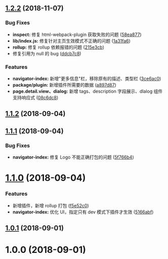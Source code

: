 <a name="1.2.2"></a>

## [1.2.2](https://github.com/longshihui/vue-cli-plugin-navigator/compare/v1.2.0...v1.2.2) (2018-11-07)

### Bug Fixes

-   **inspect:** 修复 html-webpack-plugin 获取失败的问题 ([58ea877](https://github.com/longshihui/vue-cli-plugin-navigator/commit/58ea877))
-   **lib/index.js:** 修复针对主页生效模式不正确的问题 ([1a31fa6](https://github.com/longshihui/vue-cli-plugin-navigator/commit/1a31fa6))
-   **rollup:** 修复 rollup 依赖报错的问题 ([215e3cb](https://github.com/longshihui/vue-cli-plugin-navigator/commit/215e3cb))
-   修复引用为 null 的 bug ([ddcb7c8](https://github.com/longshihui/vue-cli-plugin-navigator/commit/ddcb7c8))

### Features

-   **navigator-index:** 新增"更多信息"栏，移除原有的描述、类型栏 ([3ce6ac0](https://github.com/longshihui/vue-cli-plugin-navigator/commit/3ce6ac0))
-   **package/plugin:** 新增插件所需要的数据 ([a897d87](https://github.com/longshihui/vue-cli-plugin-navigator/commit/a897d87))
-   **page.detail.view、dialog:** 新增 tags、description 字段展示、dlalog 组件支持响应式 ([08c6dc8](https://github.com/longshihui/vue-cli-plugin-navigator/commit/08c6dc8))

<a name="1.1.2"></a>

## [1.1.2](https://github.com/longshihui/vue-cli-plugin-navigator/compare/v1.1.1...v1.1.2) (2018-09-04)

<a name="1.1.1"></a>

## [1.1.1](https://github.com/longshihui/vue-cli-plugin-navigator/compare/v1.1.0...v1.1.1) (2018-09-04)

### Bug Fixes

-   **navigator-index:** 修复 Logo 不能正确打包的问题 ([5f766b4](https://github.com/longshihui/vue-cli-plugin-navigator/commit/5f766b4))

<a name="1.1.0"></a>

# [1.1.0](https://github.com/longshihui/vue-cli-plugin-navigator/compare/v1.0.1...v1.1.0) (2018-09-04)

### Features

-   新增插件，新增 rollup 打包 ([f5e52c0](https://github.com/longshihui/vue-cli-plugin-navigator/commit/f5e52c0))
-   **navigator-index:** 优化 UI，指定只有 dev 模式下插件才生效 ([5166abf](https://github.com/longshihui/vue-cli-plugin-navigator/commit/5166abf))

<a name="1.0.1"></a>

## [1.0.1](https://github.com/longshihui/vue-cli-plugin-navigator/compare/v1.0.0...v1.0.1) (2018-09-01)

<a name="1.0.0"></a>

# 1.0.0 (2018-09-01)
